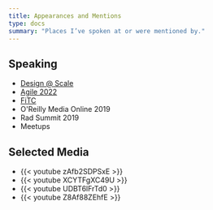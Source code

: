 ```yaml
---
title: Appearances and Mentions
type: docs
summary: "Places I’ve spoken at or were mentioned by."
---
```


## Speaking 
- [Design @ Scale](https://rosenfeldmedia.com/design-at-scale-2022/workshops/)
- [Agile 2022](https://events.agilealliance.org/Agile2022/speaker/437397/josh-mauldin)
- [FiTC](https://fitc.ca/event/spotlightux22/)
- O'Reilly Media Online 2019
- Rad Summit 2019
- Meetups

## Selected Media

- {{< youtube zAfb2SDPSxE >}}
- {{< youtube XCYTFgXC49U >}}
- {{< youtube UDBT6lFrTd0 >}}
- {{< youtube Z8Af88ZEhfE >}}